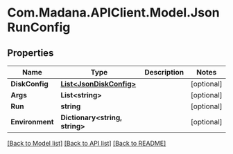 
# Com.Madana.APIClient.Model.JsonRunConfig

## Properties

Name | Type | Description | Notes
------------ | ------------- | ------------- | -------------
**DiskConfig** | [**List&lt;JsonDiskConfig&gt;**](JsonDiskConfig.md) |  | [optional] 
**Args** | **List&lt;string&gt;** |  | [optional] 
**Run** | **string** |  | [optional] 
**Environment** | **Dictionary&lt;string, string&gt;** |  | [optional] 

[[Back to Model list]](../README.md#documentation-for-models)
[[Back to API list]](../README.md#documentation-for-api-endpoints)
[[Back to README]](../README.md)

